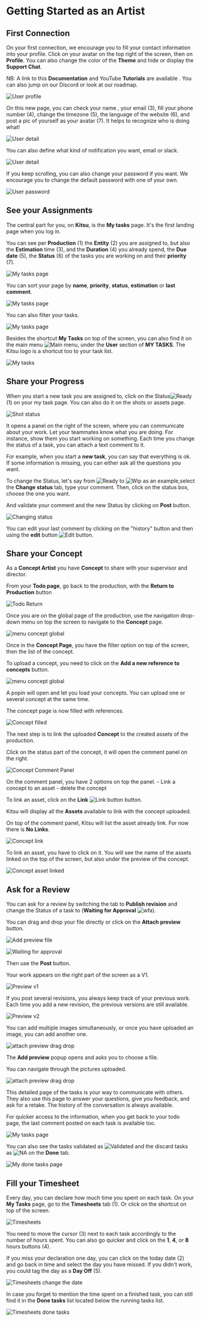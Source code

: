 # Getting Started as an Artist


## First Connection

On your first connection, we encourage you to fill your contact information
into your profile.
Click on your avatar on the top right of the screen, then on **Profile**. You can also change the color of the **Theme** and hide or display the **Support Chat**.

NB: A link to this **Documentation** and YouTube **Tutorials** are available .
You can also jump on our Discord or look at our roadmap.

![User profile](../img/getting-started/user_profil.png)

On this new page, you can check your name , your email (3), fill your phone
number (4), change the timezone (5), the language of the website (6), and
post a pic of yourself as your avatar (7). It helps to recognize who is
doing what!

![User detail](../img/getting-started/user_profil1.png)

You can also define what kind of notification you want, email or slack.

![User detail](../img/getting-started/user_profil2.png)


If you keep scrolling, you can also change your password if you want. We
encourage you to change the default password with one of your own.

![User password](../img/getting-started/user_password.png)


## See your Assignments

The central part for you, on **Kitsu**, is the **My tasks** page.
It's the first landing page when you log in.


You can see per **Production** (1) the **Entity** (2) you are assigned to, but also the **Estimation** time (3), and the **Duration** (4) you already spend, the **Due date** (5), the
**Status** (6) of the tasks you are working on and their **priority** (7).

![My tasks page](../img/getting-started/my_task_page.png)

You can sort your page by **name**, **priority**, **status**, **estimation** or **last comment**.

![My tasks page](../img/getting-started/mytask_sort.png)

You can also filter your tasks.

![My tasks page](../img/getting-started/mytask_filter.png)


Besides the shortcut **My Tasks** on top of the screen, you can also find it on the main menu ![Main menu](../img/getting-started/main_button.png),
under the **User** section of **MY TASKS**. The Kitsu logo is a shortcut too
to your task list.

![My tasks](../img/getting-started/my_tasks.png)




## Share your Progress

When you start a new task you are assigned to, click on the Status![Ready](../img/getting-started/ready_icon.png)
(1) on your my task page. You can also do it on the shots or assets page.

![Shot status](../img/getting-started/my_task_status.png)

It opens a panel on the right of the screen, where you can communicate about your work. Let your teammates know what you are doing.
For instance, show them you start working on something.
Each time you change the status of a task, you can attach a
text comment to it.

For example, when you start a **new task**, you can say that everything is ok.
If some information is missing, you can either ask all the questions you want.

To change the Status, let's say from ![Ready](../img/getting-started/ready_icon.png) to ![Wip](../img/getting-started/wip_icon.png) as an example,select the **Change status** tab,
type your comment. Then, click on the status box, choose the
one you want.

And validate your comment and the new Status by clicking on
**Post**  button.

![Changing status](../img/getting-started/changing_status.png)

You can edit your last comment by clicking on the "history" button and then
using the **edit** button
![Edit button](../img/getting-started/edit_button.png).


## Share your Concept

As a **Concept Artist** you have **Concept** to share with your supervisor and director.

From your **Todo page**, go back to the production, with the **Return to Production** button

![Todo Return](../img/getting-started/todo_return.png)

Once you are on the global page of the production, use the navigation drop-down menu 
on top the screen to navigate to the **Concept** page.

![menu concept global](../img/getting-started/menu_concept_global.png)

Once in the **Concept Page**, you have the filter option on top of the screen, then the list of the concept.

To upload a concept, you need to click on the **Add a new reference to concepts** button.

![menu concept global](../img/getting-started/concept_empty.png)

A popin will open and let you load your concepts. You can upload one or several concept at the same time.

The concept page is now filled with references.

![Concept filled](../img/getting-started/concept_filled.png)

The next step is to link the uploaded **Concept** to the created assets of the production.

Click on the status part of the concept, it will open the comment panel on the right.

![Concept Comment Panel](../img/getting-started/concept_comment_panel.png)

On the comment panel, you have 2 options on top the panel.
	- Link a concept to an asset
	- delete the concept

To link an asset, click on the **Link** ![Link button](../img/getting-started/link_icon.png) button.

Kitsu will display all the **Assets** available to link with the concept uploaded.

On top of the comment panel, Kitsu will list the asset already link. For now there is **No Links**.


![Concept link](../img/getting-started/concept_link.png)

To link an asset, you have to click on it. You will see the name of the assets linked on the top of the screen, but also under the preview of the concept.


![Concept asset linked](../img/getting-started/concept_asset_linked.png)




## Ask for a Review

You can ask for a review by switching the tab to **Publish revision**
and change the Status of a task to
(**Waiting for Approval** ![wfa](../img/getting-started/wfa_icon.png)).

You can drag and drop your file directly or click on the **Attach preview** button.

![Add preview file](../img/getting-started/add_preview.png)

![Waiting for approval](../img/getting-started/wfa_status.png)

Then use the **Post** button.

Your work appears on the right part of the screen as a V1.

![Preview v1](../img/getting-started/previewv1.png)

If you post several revisions, you always keep track of your previous work.
Each time you add a new revision, the previous versions are still available.

![Preview v2](../img/getting-started/previewv2.png)

You can add multiple images simultaneously, or once you have uploaded an image, you can add another one.

![attach preview drag drop](../img/getting-started/upload_several_pictures.png)

The **Add preview** popup opens and asks you to choose a file.

You can navigate through the pictures uploaded.

![attach preview drag drop](../img/getting-started/upload_second_pictures.png)


This detailed page of the tasks is your way to communicate with others.
They also use this page to answer your questions, give you feedback, and ask for a retake. The history of the conversation is always available.

For quicker access to the information, when you get back to your todo
page, the last comment posted on each task is available too.

![My tasks page](../img/getting-started/my_task_page2.png)

You can also see the tasks validated as ![Validated](../img/getting-started/done_icon.png) and the discard tasks as ![NA](../img/getting-started/na_icon.png)
on the **Done** tab.

![My done tasks page](../img/getting-started/done_page.png)

## Fill your Timesheet

Every day, you can declare how much time you spent on each task. On your **My Tasks**
page, go to the **Timesheets** tab (1). Or click on the shortcut on top of the screen.

![Timesheets](../img/getting-started/timesheets.png)

You need to move the cursor (3) next to each task accordingly to the number of
hours spent. You can also go quicker and click on the **1**, **4**, or **8**
hours buttons (4).

If you miss your declaration one day, you can click on the today date (2) and
go back in time and select the day you have missed. If you didn't work, you could tag the day as a **Day Off** (5).

![Timesheets change the date](../img/getting-started/timesheet_change_date.png)

In case you forget to mention the time spent on a finished task, you can still
find it in the **Done tasks** list located below the running tasks list.

![Timesheets done tasks](../img/getting-started/timesheet_done_task.png)
